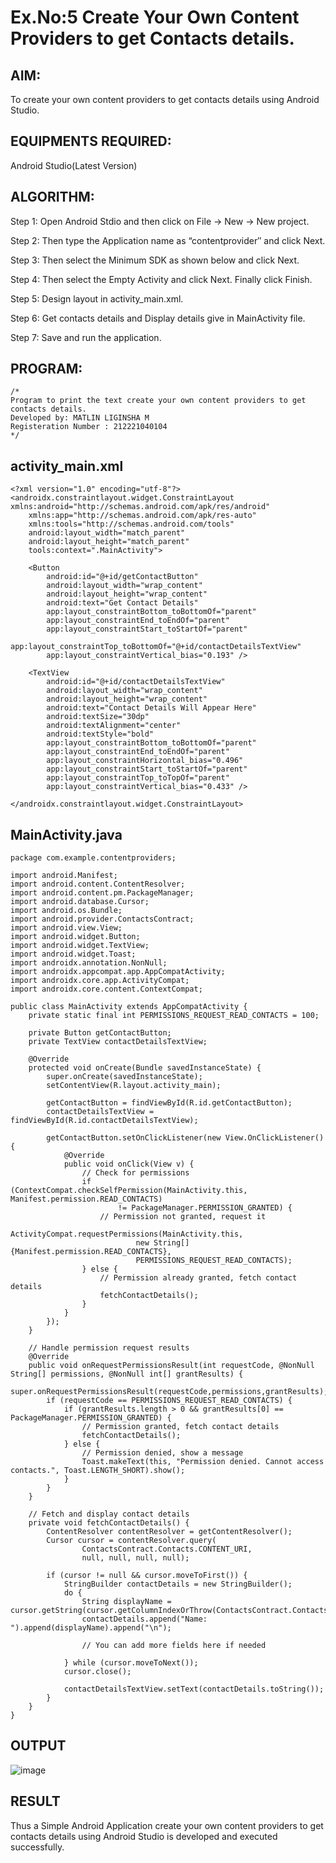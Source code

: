 
# Ex.No:5 Create Your Own Content Providers to get Contacts details.


## AIM:

To create your own content providers to get contacts details using Android Studio.

## EQUIPMENTS REQUIRED:

Android Studio(Latest Version)

## ALGORITHM:

Step 1: Open Android Stdio and then click on File -> New -> New project.

Step 2: Then type the Application name as “contentprovider″ and click Next. 

Step 3: Then select the Minimum SDK as shown below and click Next.

Step 4: Then select the Empty Activity and click Next. Finally click Finish.

Step 5: Design layout in activity_main.xml.

Step 6: Get contacts details and Display details give in MainActivity file.

Step 7: Save and run the application.

## PROGRAM:
```
/*
Program to print the text create your own content providers to get contacts details.
Developed by: MATLIN LIGINSHA M
Registeration Number : 212221040104
*/
```
## activity_main.xml
```
<?xml version="1.0" encoding="utf-8"?>
<androidx.constraintlayout.widget.ConstraintLayout xmlns:android="http://schemas.android.com/apk/res/android"
    xmlns:app="http://schemas.android.com/apk/res-auto"
    xmlns:tools="http://schemas.android.com/tools"
    android:layout_width="match_parent"
    android:layout_height="match_parent"
    tools:context=".MainActivity">

    <Button
        android:id="@+id/getContactButton"
        android:layout_width="wrap_content"
        android:layout_height="wrap_content"
        android:text="Get Contact Details"
        app:layout_constraintBottom_toBottomOf="parent"
        app:layout_constraintEnd_toEndOf="parent"
        app:layout_constraintStart_toStartOf="parent"
        app:layout_constraintTop_toBottomOf="@+id/contactDetailsTextView"
        app:layout_constraintVertical_bias="0.193" />

    <TextView
        android:id="@+id/contactDetailsTextView"
        android:layout_width="wrap_content"
        android:layout_height="wrap_content"
        android:text="Contact Details Will Appear Here"
        android:textSize="30dp"
        android:textAlignment="center"
        android:textStyle="bold"
        app:layout_constraintBottom_toBottomOf="parent"
        app:layout_constraintEnd_toEndOf="parent"
        app:layout_constraintHorizontal_bias="0.496"
        app:layout_constraintStart_toStartOf="parent"
        app:layout_constraintTop_toTopOf="parent"
        app:layout_constraintVertical_bias="0.433" />

</androidx.constraintlayout.widget.ConstraintLayout>
```
## MainActivity.java
```
package com.example.contentproviders;

import android.Manifest;
import android.content.ContentResolver;
import android.content.pm.PackageManager;
import android.database.Cursor;
import android.os.Bundle;
import android.provider.ContactsContract;
import android.view.View;
import android.widget.Button;
import android.widget.TextView;
import android.widget.Toast;
import androidx.annotation.NonNull;
import androidx.appcompat.app.AppCompatActivity;
import androidx.core.app.ActivityCompat;
import androidx.core.content.ContextCompat;

public class MainActivity extends AppCompatActivity {
    private static final int PERMISSIONS_REQUEST_READ_CONTACTS = 100;

    private Button getContactButton;
    private TextView contactDetailsTextView;

    @Override
    protected void onCreate(Bundle savedInstanceState) {
        super.onCreate(savedInstanceState);
        setContentView(R.layout.activity_main);

        getContactButton = findViewById(R.id.getContactButton);
        contactDetailsTextView = findViewById(R.id.contactDetailsTextView);

        getContactButton.setOnClickListener(new View.OnClickListener() {
            @Override
            public void onClick(View v) {
                // Check for permissions
                if (ContextCompat.checkSelfPermission(MainActivity.this, Manifest.permission.READ_CONTACTS)
                        != PackageManager.PERMISSION_GRANTED) {
                    // Permission not granted, request it
                    ActivityCompat.requestPermissions(MainActivity.this,
                            new String[]{Manifest.permission.READ_CONTACTS},
                            PERMISSIONS_REQUEST_READ_CONTACTS);
                } else {
                    // Permission already granted, fetch contact details
                    fetchContactDetails();
                }
            }
        });
    }

    // Handle permission request results
    @Override
    public void onRequestPermissionsResult(int requestCode, @NonNull String[] permissions, @NonNull int[] grantResults) {
        super.onRequestPermissionsResult(requestCode,permissions,grantResults);
        if (requestCode == PERMISSIONS_REQUEST_READ_CONTACTS) {
            if (grantResults.length > 0 && grantResults[0] == PackageManager.PERMISSION_GRANTED) {
                // Permission granted, fetch contact details
                fetchContactDetails();
            } else {
                // Permission denied, show a message
                Toast.makeText(this, "Permission denied. Cannot access contacts.", Toast.LENGTH_SHORT).show();
            }
        }
    }

    // Fetch and display contact details
    private void fetchContactDetails() {
        ContentResolver contentResolver = getContentResolver();
        Cursor cursor = contentResolver.query(
                ContactsContract.Contacts.CONTENT_URI,
                null, null, null, null);

        if (cursor != null && cursor.moveToFirst()) {
            StringBuilder contactDetails = new StringBuilder();
            do {
                String displayName = cursor.getString(cursor.getColumnIndexOrThrow(ContactsContract.Contacts.DISPLAY_NAME));
                contactDetails.append("Name: ").append(displayName).append("\n");

                // You can add more fields here if needed

            } while (cursor.moveToNext());
            cursor.close();

            contactDetailsTextView.setText(contactDetails.toString());
        }
    }
}
```
## OUTPUT
![image](https://github.com/MatlinLiginsha/Mobile-Application-Development/assets/143495913/62360e68-396a-42e8-a40b-92923a5b6acf)
## RESULT
Thus a Simple Android Application create your own content providers to get contacts details using Android Studio is developed and executed successfully.

